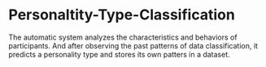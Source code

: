 # Personaltity-Type-Classification
The automatic system analyzes the characteristics and behaviors of participants. And after observing the past patterns of data classification, it predicts a personality type and stores its own patters in a dataset.       
   
  
